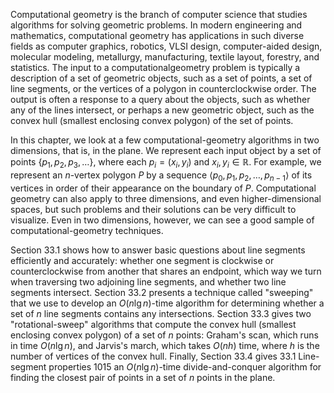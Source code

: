 Computational geometry is the branch of computer science that studies algorithms for solving geometric problems. In modern engineering and mathematics, computational geometry has applications in such diverse fields as computer graphics, robotics, VLSI design, computer-aided design, molecular modeling, metallurgy, manufacturing, textile layout, forestry, and statistics. The input to a computationalgeometry problem is typically a description of a set of geometric objects, such as a set of points, a set of line segments, or the vertices of a polygon in counterclockwise order. The output is often a response to a query about the objects, such as whether any of the lines intersect, or perhaps a new geometric object, such as the convex hull (smallest enclosing convex polygon) of the set of points.

In this chapter, we look at a few computational-geometry algorithms in two dimensions, that is, in the plane. We represent each input object by a set of points $\left\{p_1, p_2, p_3, \ldots\right\}$, where each $p_i=\left(x_i, y_i\right)$ and $x_i, y_i \in \mathbb{R}$. For example, we represent an $n$-vertex polygon $P$ by a sequence $\left\langle p_0, p_1, p_2, \ldots, p_{n-1}\right\rangle$ of its vertices in order of their appearance on the boundary of $P$. Computational geometry can also apply to three dimensions, and even higher-dimensional spaces, but such problems and their solutions can be very difficult to visualize. Even in two dimensions, however, we can see a good sample of computational-geometry techniques.

Section 33.1 shows how to answer basic questions about line segments efficiently and accurately: whether one segment is clockwise or counterclockwise from another that shares an endpoint, which way we turn when traversing two adjoining line segments, and whether two line segments intersect. Section 33.2 presents a technique called "sweeping" that we use to develop an $O(n \lg n)$-time algorithm for determining whether a set of $n$ line segments contains any intersections. Section 33.3 gives two "rotational-sweep" algorithms that compute the convex hull (smallest enclosing convex polygon) of a set of $n$ points: Graham's scan, which runs in time $O(n \lg n)$, and Jarvis's march, which takes $O(n h)$ time, where $h$ is the number of vertices of the convex hull. Finally, Section 33.4 gives
33.1 Line-segment properties
1015
an $O(n \lg n)$-time divide-and-conquer algorithm for finding the closest pair of points in a set of $n$ points in the plane.